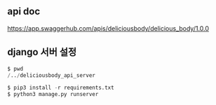 ## api doc
https://app.swaggerhub.com/apis/deliciousbody/delicious_body/1.0.0

## django 서버 설정

```py
$ pwd
/../deliciousbody_api_server

$ pip3 install -r requirements.txt
$ python3 manage.py runserver
```



